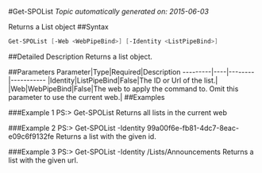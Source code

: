 #Get-SPOList
*Topic automatically generated on: 2015-06-03*

Returns a List object
##Syntax
```powershell
Get-SPOList [-Web <WebPipeBind>] [-Identity <ListPipeBind>]
```


##Detailed Description
Returns a list object.

##Parameters
Parameter|Type|Required|Description
---------|----|--------|-----------
|Identity|ListPipeBind|False|The ID or Url of the list.|
|Web|WebPipeBind|False|The web to apply the command to. Omit this parameter to use the current web.|
##Examples

###Example 1
    PS:> Get-SPOList
Returns all lists in the current web

###Example 2
    PS:> Get-SPOList -Identity 99a00f6e-fb81-4dc7-8eac-e09c6f9132fe
Returns a list with the given id.

###Example 3
    PS:> Get-SPOList -Identity /Lists/Announcements
Returns a list with the given url.
<!-- Ref: C705FE92BB372ABCF5C54CC60A860E15 -->